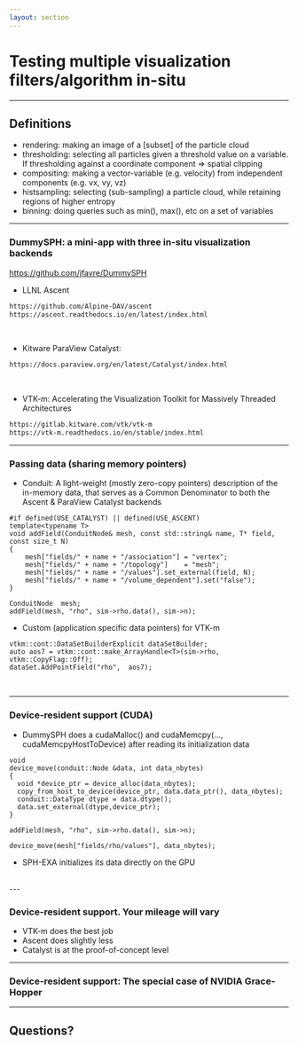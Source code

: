 ```yaml
---
layout: section
---
```


# Testing multiple visualization filters/algorithm in-situ

---

## Definitions

- rendering: making an image of a [subset] of the particle cloud
- thresholding: selecting all particles given a threshold value on a variable. If thresholding against a coordinate component => spatial clipping
- compositing: making a vector-variable (e.g. velocity) from independent components (e.g. vx, vy, vz)
- histsampling: selecting (sub-sampling) a particle cloud, while retaining regions of higher entropy
- binning: doing queries such as min(), max(), etc on a set of variables


---

### DummySPH: a mini-app with three in-situ visualization backends
https://github.com/jfavre/DummySPH
<br>

- LLNL <span v-mark.highlight.yellow>Ascent</span>
```bash
https://github.com/Alpine-DAV/ascent
https://ascent.readthedocs.io/en/latest/index.html
```

<br>

- Kitware <span v-mark.highlight.yellow>ParaView Catalyst</span>:
&nbsp;&nbsp;&nbsp; &nbsp;&nbsp;&nbsp; &nbsp;&nbsp;&nbsp;
```bash
https://docs.paraview.org/en/latest/Catalyst/index.html
```

<br>

- <span v-mark.highlight.yellow>VTK-m:</span> 
Accelerating the Visualization Toolkit for Massively Threaded
Architectures
```bash
https://gitlab.kitware.com/vtk/vtk-m
https://vtk-m.readthedocs.io/en/stable/index.html
```
---

### Passing data (sharing memory pointers)

- Conduit: A light-weight (mostly zero-copy pointers) description of the in-memory data, that serves as a Common Denominator to both the Ascent & ParaView Catalyst backends

```
#if defined(USE_CATALYST) || defined(USE_ASCENT)
template<typename T>
void addField(ConduitNode& mesh, const std::string& name, T* field, const size_t N)
{
    mesh["fields/" + name + "/association"] = "vertex";
    mesh["fields/" + name + "/topology"]    = "mesh";
    mesh["fields/" + name + "/values"].set_external(field, N);
    mesh["fields/" + name + "/volume_dependent"].set("false");
}

ConduitNode  mesh;
addField(mesh, "rho", sim->rho.data(), sim->n);
```
- Custom (application specific data pointers) for VTK-m
```
vtkm::cont::DataSetBuilderExplicit dataSetBuilder;
auto aos7 = vtkm::cont::make_ArrayHandle<T>(sim->rho, vtkm::CopyFlag::Off);
dataSet.AddPointField("rho",  aos7);
```
<br>

---

### Device-resident support (CUDA)

- DummySPH does a cudaMalloc() and cudaMemcpy(..., cudaMemcpyHostToDevice) after reading its initialization data
```
void
device_move(conduit::Node &data, int data_nbytes)
{
  void *device_ptr = device_alloc(data_nbytes);
  copy_from_host_to_device(device_ptr, data.data_ptr(), data_nbytes);
  conduit::DataType dtype = data.dtype();
  data.set_external(dtype,device_ptr);
}

addField(mesh, "rho", sim->rho.data(), sim->n);

device_move(mesh["fields/rho/values"], data_nbytes);
```

- SPH-EXA initializes its data directly on the GPU
<br>
---

### Device-resident support. Your mileage will vary
- VTK-m does the best job
- Ascent does slightly less 
- Catalyst is at the proof-of-concept level
---

### Device-resident support: The special case of NVIDIA Grace-Hopper
---


## Questions?

